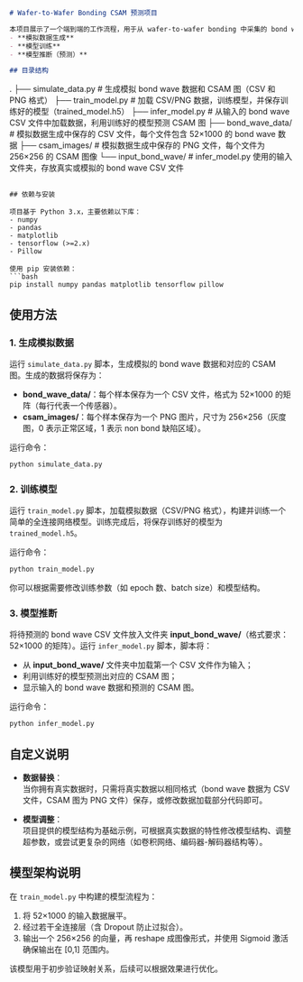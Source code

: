 ```markdown
# Wafer-to-Wafer Bonding CSAM 预测项目

本项目展示了一个端到端的工作流程，用于从 wafer-to-wafer bonding 中采集的 bond wave 数据预测 CSAM 图像（即 non bond 区域）。项目分为三个主要模块：
- **模拟数据生成**
- **模型训练**
- **模型推断（预测）**

## 目录结构

```
.
├── simulate_data.py       # 生成模拟 bond wave 数据和 CSAM 图（CSV 和 PNG 格式）
├── train_model.py         # 加载 CSV/PNG 数据，训练模型，并保存训练好的模型（trained_model.h5）
├── infer_model.py         # 从输入的 bond wave CSV 文件中加载数据，利用训练好的模型预测 CSAM 图
├── bond_wave_data/        # 模拟数据生成中保存的 CSV 文件，每个文件包含 52×1000 的 bond wave 数据
├── csam_images/           # 模拟数据生成中保存的 PNG 文件，每个文件为 256×256 的 CSAM 图像
└── input_bond_wave/       # infer_model.py 使用的输入文件夹，存放真实或模拟的 bond wave CSV 文件
```

## 依赖与安装

项目基于 Python 3.x，主要依赖以下库：
- numpy
- pandas
- matplotlib
- tensorflow (>=2.x)
- Pillow

使用 pip 安装依赖：
```bash
pip install numpy pandas matplotlib tensorflow pillow
```

## 使用方法

### 1. 生成模拟数据

运行 `simulate_data.py` 脚本，生成模拟的 bond wave 数据和对应的 CSAM 图。生成的数据将保存为：
- **bond_wave_data/**：每个样本保存为一个 CSV 文件，格式为 52×1000 的矩阵（每行代表一个传感器）。
- **csam_images/**：每个样本保存为一个 PNG 图片，尺寸为 256×256（灰度图，0 表示正常区域，1 表示 non bond 缺陷区域）。

运行命令：
```bash
python simulate_data.py
```

### 2. 训练模型

运行 `train_model.py` 脚本，加载模拟数据（CSV/PNG 格式），构建并训练一个简单的全连接网络模型。训练完成后，将保存训练好的模型为 `trained_model.h5`。

运行命令：
```bash
python train_model.py
```

你可以根据需要修改训练参数（如 epoch 数、batch size）和模型结构。

### 3. 模型推断

将待预测的 bond wave CSV 文件放入文件夹 **input_bond_wave/**（格式要求：52×1000 的矩阵）。运行 `infer_model.py` 脚本，脚本将：
- 从 **input_bond_wave/** 文件夹中加载第一个 CSV 文件作为输入；
- 利用训练好的模型预测出对应的 CSAM 图；
- 显示输入的 bond wave 数据和预测的 CSAM 图。

运行命令：
```bash
python infer_model.py
```

## 自定义说明

- **数据替换**：  
  当你拥有真实数据时，只需将真实数据以相同格式（bond wave 数据为 CSV 文件，CSAM 图为 PNG 文件）保存，或修改数据加载部分代码即可。

- **模型调整**：  
  项目提供的模型结构为基础示例，可根据真实数据的特性修改模型结构、调整超参数，或尝试更复杂的网络（如卷积网络、编码器-解码器结构等）。

## 模型架构说明

在 `train_model.py` 中构建的模型流程为：
1. 将 52×1000 的输入数据展平。
2. 经过若干全连接层（含 Dropout 防止过拟合）。
3. 输出一个 256×256 的向量，再 reshape 成图像形式，并使用 Sigmoid 激活确保输出在 [0,1] 范围内。

该模型用于初步验证映射关系，后续可以根据效果进行优化。